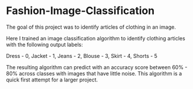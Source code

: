 # Fashion-Image-Classification
The goal of this project was to identify articles of clothing in an image.

Here I trained an image classification algorithm to identify clothing articles with the following output labels:

Dress  - 0,
Jacket - 1,
Jeans  - 2,
Blouse - 3,
Skirt  - 4,
Shorts - 5

The resulting algorithm can predict with an accuracy score between 60% - 80% across classes with images that have little noise. This algorithm is a quick first attempt for a larger project.
